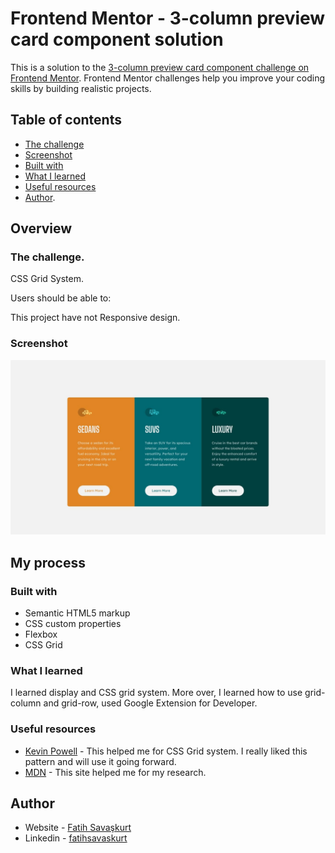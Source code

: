 # Frontend Mentor - 3-column preview card component solution

This is a solution to the [3-column preview card component challenge on Frontend Mentor](https://www.frontendmentor.io/challenges/3column-preview-card-component-pH92eAR2-). Frontend Mentor challenges help you improve your coding skills by building realistic projects. 


## Table of contents

  - [The challenge](#the-challenge)
  - [Screenshot](#screenshot)
  - [Built with](#built-with)
  - [What I learned](#what-i-learned)
  - [Useful resources](#useful-resources)
- [Author](#author).



## Overview

### The challenge.

CSS Grid System.

Users should be able to:

This project have not Responsive design.


### Screenshot

![Alt text(/results/summary/component-main/design/desktop-design.jpg raw=true "Optional Title")](https://github.com/fatihsavaskurt/frontend-mentor-projects/blob/24bf840d2015b2eb108fae91de128af2cd9ba9ed/3-column-preview-card-component-main/design/desktop-design.jpg)



## My process

### Built with

- Semantic HTML5 markup
- CSS custom properties
- Flexbox
- CSS Grid


### What I learned

I learned display and CSS grid system. More over, I learned how to use grid-column and grid-row, used Google Extension for Developer. 



### Useful resources

- [Kevin Powell](https://www.youtube.com/@KevinPowell) - This helped me for CSS Grid system. I really liked this pattern and will use it going forward.
- [MDN](https://developer.mozilla.org/en-US/) - This site helped me for my research. 

## Author

- Website - [Fatih Savaşkurt](fatihsavaskurt.github.io)
- Linkedin - [fatihsavaskurt](www.linkedin.com/in/fatihsavaskurt)

